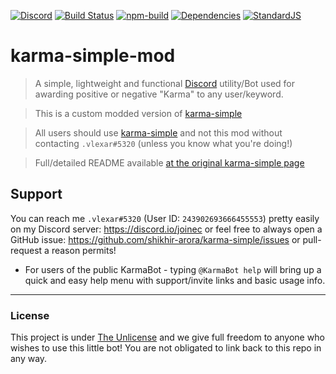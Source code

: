 
[![Discord](https://discordapp.com/api/guilds/249664293656592384/embed.png)](https://discord.io/joinec)
[![Build Status](https://travis-ci.org/shikhir-arora/karma-simple.svg?branch=master)](https://travis-ci.org/shikhir-arora/karma-simple) 
[![npm-build](http://img.shields.io/npm/v/karma-simple.svg)](https://npmjs.org/package/karma-simple)
[![Dependencies](https://david-dm.org/shikhir-arora/karma-simple.svg)](https://rawgit.com/shikhir-arora/karma-simple/master/package.json)
[![StandardJS](https://img.shields.io/badge/code_style-standard-brightgreen.svg)](https://standardjs.com/)



# karma-simple-mod

> A simple, lightweight and functional [Discord](https://discordapp.com/) utility/Bot used for awarding positive or negative "Karma" to any user/keyword. 

> This is a custom modded version of [karma-simple](https://github.com/shikhir-arora/karma-simple) 

> All users should use [karma-simple](https://github.com/shikhir-arora/karma-simple) and not this mod without contacting `.vlexar#5320` (unless you know what you're doing!)

> Full/detailed README available [at the original karma-simple page](https://github.com/shikhir-arora/karma-simple)  


## Support

You can reach me `.vlexar#5320` (User ID: `243902693666455553`) pretty easily on my Discord server: https://discord.io/joinec or feel free to always open a GitHub issue: https://github.com/shikhir-arora/karma-simple/issues or pull-request a reason permits!

- For users of the public KarmaBot - typing `@KarmaBot help` will bring up a quick and easy help menu with support/invite links and basic usage info.

---

### License

This project is under [The Unlicense](https://raw.githubusercontent.com/shikhir-arora/karma-simple/master/LICENSE) and we give full freedom to anyone who wishes to use this little bot! You are not obligated to link back to this repo in any way.



